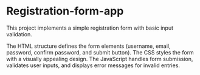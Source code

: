 # Registration-form-app
This project implements a simple registration form with basic input validation.

The HTML structure defines the form elements (username, email, password, confirm password, and submit button).
The CSS styles the form with a visually appealing design.
The JavaScript handles form submission, validates user inputs, and displays error messages for invalid entries.

